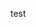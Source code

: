 


























































































test




